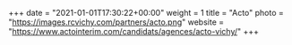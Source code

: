 +++
date = "2021-01-01T17:30:22+00:00"
weight = 1
title = "Acto"
photo = "https://images.rcvichy.com/partners/acto.png"
website = "https://www.actointerim.com/candidats/agences/acto-vichy/"
+++
